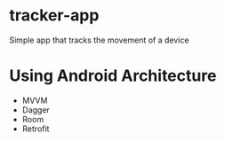# tracker-app
Simple app that tracks the movement of a device

# Using Android Architecture
* MVVM
* Dagger
* Room
* Retrofit

